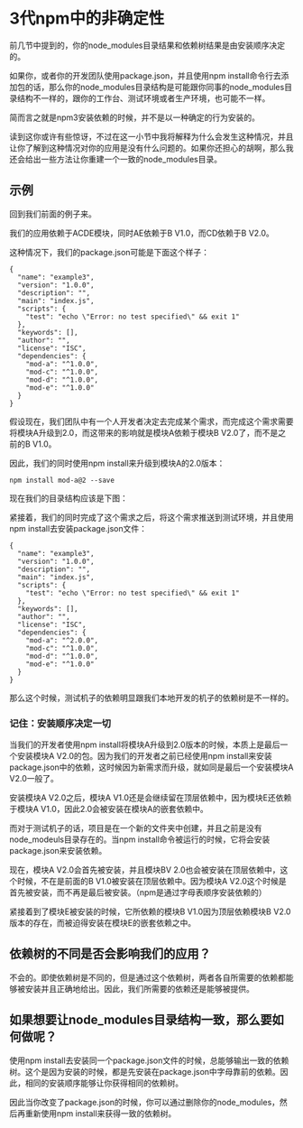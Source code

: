 # 3代npm中的非确定性

前几节中提到的，你的node_modules目录结果和依赖树结果是由安装顺序决定的。

如果你，或者你的开发团队使用package.json，并且使用npm install命令行去添加包的话，那么你的node_modules目录结构是可能跟你同事的node_modules目录结构不一样的，跟你的工作台、测试环境或者生产环境，也可能不一样。

简而言之就是npm3安装依赖的时候，并不是以一种确定的行为安装的。

读到这你或许有些惊讶，不过在这一小节中我将解释为什么会发生这种情况，并且让你了解到这种情况对你的应用是没有什么问题的。如果你还担心的胡啊，那么我还会给出一些方法让你重建一个一致的node_modules目录。

## 示例

回到我们前面的例子来。

我们的应用依赖于ACDE模块，同时AE依赖于B V1.0，而CD依赖于B V2.0。

这种情况下，我们的package.json可能是下面这个样子：

```
{
  "name": "example3",
  "version": "1.0.0",
  "description": "",
  "main": "index.js",
  "scripts": {
    "test": "echo \"Error: no test specified\" && exit 1"
  },
  "keywords": [],
  "author": "",
  "license": "ISC",
  "dependencies": {
    "mod-a": "^1.0.0",
    "mod-c": "^1.0.0",
    "mod-d": "^1.0.0",
    "mod-e": "^1.0.0"
  }
}
```

假设现在，我们团队中有一个人开发者决定去完成某个需求，而完成这个需求需要将模块A升级到2.0，而这带来的影响就是模块A依赖于模块B V2.0了，而不是之前的B V1.0。

因此，我们的同时使用npm install来升级到模块A的2.0版本：

`npm install mod-a@2 --save`

现在我们的目录结构应该是下图：


紧接着，我们的同时完成了这个需求之后，将这个需求推送到测试环境，并且使用npm install去安装package.json文件：

```
{
  "name": "example3",
  "version": "1.0.0",
  "description": "",
  "main": "index.js",
  "scripts": {
    "test": "echo \"Error: no test specified\" && exit 1"
  },
  "keywords": [],
  "author": "",
  "license": "ISC",
  "dependencies": {
    "mod-a": "^2.0.0",
    "mod-c": "^1.0.0",
    "mod-d": "^1.0.0",
    "mod-e": "^1.0.0"
  }
}
```

那么这个时候，测试机子的依赖明显跟我们本地开发的机子的依赖树是不一样的。

### 记住：安装顺序决定一切

当我们的开发者使用npm install将模块A升级到2.0版本的时候，本质上是最后一个安装模块A V2.0的包。因为我们的开发者之前已经使用npm install来安装package.json中的依赖，这时候因为新需求而升级，就如同是最后一个安装模块A V2.0一般了。

安装模块A V2.0之后，模块A V1.0还是会继续留在顶层依赖中，因为模块E还依赖于模块A V1.0，因此2.0会被安装在模块A的嵌套依赖中。

而对于测试机子的话，项目是在一个新的文件夹中创建，并且之前是没有node_modeuls目录存在的。当npm install命令被运行的时候，它将会安装package.json来安装依赖。

现在，模块A V2.0会首先被安装，并且模块BV 2.0也会被安装在顶层依赖中，这个时候，不在是前面的B V1.0被安装在顶层依赖中。因为模块A V2.0这个时候是首先被安装，而不再是最后被安装。（npm是通过字母表顺序安装依赖的）

紧接着到了模块E被安装的时候，它所依赖的模块B V1.0因为顶层依赖模块B V2.0版本的存在，而被迫得安装在模块E的嵌套依赖之中。

## 依赖树的不同是否会影响我们的应用？

不会的。即使依赖树是不同的，但是通过这个依赖树，两者各自所需要的依赖都能够被安装并且正确地给出。因此，我们所需要的依赖还是能够被提供。

## 如果想要让node_modules目录结构一致，那么要如何做呢？

使用npm install去安装同一个package.json文件的时候，总能够输出一致的依赖树。这个是因为安装的时候，都是先安装在package.json中字母靠前的依赖。因此，相同的安装顺序能够让你获得相同的依赖树。

因此当你改变了package.json的时候，你可以通过删除你的node_modules，然后再重新使用npm install来获得一致的依赖树。